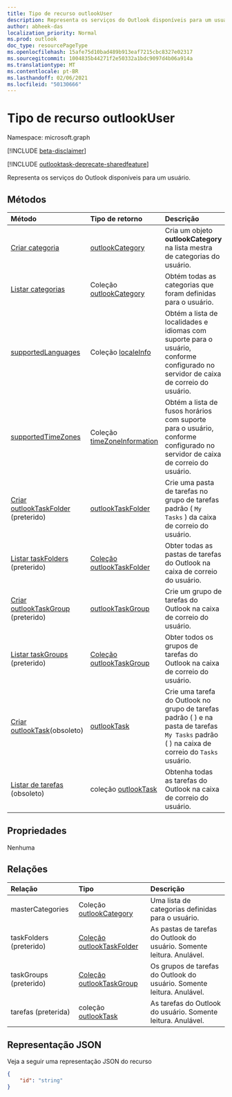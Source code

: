 ```yaml
---
title: Tipo de recurso outlookUser
description: Representa os serviços do Outlook disponíveis para um usuário.
author: abheek-das
localization_priority: Normal
ms.prod: outlook
doc_type: resourcePageType
ms.openlocfilehash: 15afe75d10bad489b913eaf7215cbc8327e02317
ms.sourcegitcommit: 1004835b44271f2e50332a1bdc9097d4b06a914a
ms.translationtype: MT
ms.contentlocale: pt-BR
ms.lasthandoff: 02/06/2021
ms.locfileid: "50130666"
---
```

# <a name="outlookuser-resource-type"></a>Tipo de recurso outlookUser

Namespace: microsoft.graph

[!INCLUDE [beta-disclaimer](../../includes/beta-disclaimer.md)]

[!INCLUDE [outlooktask-deprecate-sharedfeature](../../includes/outlooktask-deprecate-sharedfeature.md)]

Representa os serviços do Outlook disponíveis para um usuário.


## <a name="methods"></a>Métodos

| Método           | Tipo de retorno    |Descrição|
|:---------------|:--------|:----------|
|[Criar categoria](../api/outlookuser-post-mastercategories.md) | [outlookCategory](outlookcategory.md) |Cria um objeto **outlookCategory** na lista mestra de categorias do usuário.|
|[Listar categorias](../api/outlookuser-list-mastercategories.md) | Coleção [outlookCategory](outlookcategory.md) |Obtém todas as categorias que foram definidas para o usuário.|
|[supportedLanguages](../api/outlookuser-supportedlanguages.md) | Coleção [localeInfo](localeinfo.md) | Obtém a lista de localidades e idiomas com suporte para o usuário, conforme configurado no servidor de caixa de correio do usuário. |
|[supportedTimeZones](../api/outlookuser-supportedtimezones.md) | Coleção [timeZoneInformation](timezoneinformation.md) | Obtém a lista de fusos horários com suporte para o usuário, conforme configurado no servidor de caixa de correio do usuário. |
|[Criar outlookTaskFolder](../api/outlookuser-post-taskfolders.md) (preterido) |[outlookTaskFolder](outlooktaskfolder.md)| Crie uma pasta de tarefas no grupo de tarefas padrão ( `My Tasks` ) da caixa de correio do usuário.|
|[Listar taskFolders](../api/outlookuser-list-taskfolders.md) (preterido) |[Coleção outlookTaskFolder](outlooktaskfolder.md)| Obter todas as pastas de tarefas do Outlook na caixa de correio do usuário.|
|[Criar outlookTaskGroup](../api/outlookuser-post-taskgroups.md) (preterido) |[outlookTaskGroup](outlooktaskgroup.md)| Crie um grupo de tarefas do Outlook na caixa de correio do usuário.|
|[Listar taskGroups](../api/outlookuser-list-taskgroups.md) (preterido) |[Coleção outlookTaskGroup](outlooktaskgroup.md)| Obter todos os grupos de tarefas do Outlook na caixa de correio do usuário.|
|[Criar outlookTask](../api/outlookuser-post-tasks.md)(obsoleto) |[outlookTask](outlooktask.md)| Crie uma tarefa do Outlook no grupo de tarefas padrão ( ) e na pasta de tarefas `My Tasks` padrão ( ) na caixa de correio do `Tasks` usuário.|
|[Listar de tarefas](../api/outlookuser-list-tasks.md) (obsoleto) |coleção [outlookTask](outlooktask.md)| Obtenha todas as tarefas do Outlook na caixa de correio do usuário.|



## <a name="properties"></a>Propriedades
Nenhuma

## <a name="relationships"></a>Relações
| Relação | Tipo   |Descrição|
|:---------------|:--------|:----------|
|masterCategories|Coleção [outlookCategory](../resources/outlookcategory.md)| Uma lista de categorias definidas para o usuário. | 
|taskFolders (preterido)|[Coleção outlookTaskFolder](outlooktaskfolder.md)| As pastas de tarefas do Outlook do usuário. Somente leitura. Anulável.|
|taskGroups (preterido)|[Coleção outlookTaskGroup](outlooktaskgroup.md)| Os grupos de tarefas do Outlook do usuário. Somente leitura. Anulável.|
|tarefas (preterida)|coleção [outlookTask](outlooktask.md)| As tarefas do Outlook do usuário. Somente leitura. Anulável.|

## <a name="json-representation"></a>Representação JSON

Veja a seguir uma representação JSON do recurso

<!-- {
  "blockType": "resource",
  "keyProperty": "id",
  "baseType":"microsoft.graph.entity",  
  "@odata.type": "microsoft.graph.outlookUser"
}-->
```json
{  
    "id": "string"
}

```

<!-- uuid: 8fcb5dbc-d5aa-4681-8e31-b001d5168d79
2015-10-25 14:57:30 UTC -->
<!--
{
  "type": "#page.annotation",
  "description": "outlookUser resource",
  "keywords": "",
  "section": "documentation",
  "tocPath": "",
  "suppressions": []
}
-->


